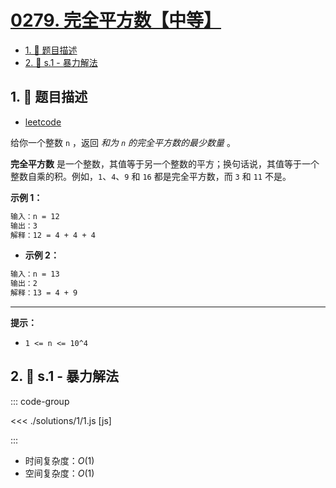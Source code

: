 # [0279. 完全平方数【中等】](https://github.com/tnotesjs/TNotes.leetcode/tree/main/notes/0279.%20%E5%AE%8C%E5%85%A8%E5%B9%B3%E6%96%B9%E6%95%B0%E3%80%90%E4%B8%AD%E7%AD%89%E3%80%91)

<!-- region:toc -->

- [1. 📝 题目描述](#1--题目描述)
- [2. 🎯 s.1 - 暴力解法](#2--s1---暴力解法)

<!-- endregion:toc -->

## 1. 📝 题目描述

- [leetcode](https://leetcode.cn/problems/perfect-squares/)

给你一个整数 `n` ，返回 _和为 `n` 的完全平方数的最少数量_ 。

**完全平方数** 是一个整数，其值等于另一个整数的平方；换句话说，其值等于一个整数自乘的积。例如，`1`、`4`、`9` 和 `16` 都是完全平方数，而 `3` 和 `11` 不是。

**示例 1：**

```txt
输入：n = 12
输出：3
解释：12 = 4 + 4 + 4
```

- **示例 2：**

```txt
输入：n = 13
输出：2
解释：13 = 4 + 9
```

---

**提示：**

- `1 <= n <= 10^4`

## 2. 🎯 s.1 - 暴力解法

::: code-group

<<< ./solutions/1/1.js [js]

:::

- 时间复杂度：$O(1)$
- 空间复杂度：$O(1)$
